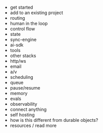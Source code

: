 - get started
- add to an existing project
- routing
- human in the loop
- control flow
- state
- sync-engine
- ai-sdk
- tools
- other stacks
- http/ws
- email
- a/v
- scheduling
- queue
- pause/resume
- memory
- evals
- observability
- connect anything
- self hosting
- how is this different from durable objects?
- resources / read more
